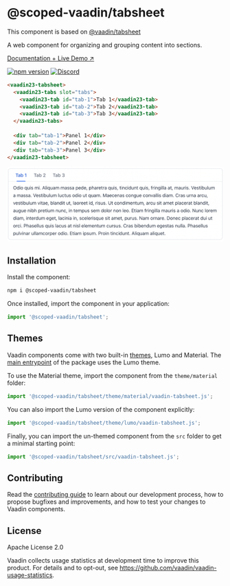 # @scoped-vaadin/tabsheet

This component is based on [@vaadin/tabsheet](https://www.npmjs.com/package/@vaadin/tabsheet)

A web component for organizing and grouping content into sections.

[Documentation + Live Demo ↗](https://vaadin.com/docs/latest/components/tabs/#tab-sheet)

[![npm version](https://badgen.net/npm/v/@scoped-vaadin/tabsheet)](https://www.npmjs.com/package/@scoped-vaadin/tabsheet)
[![Discord](https://img.shields.io/discord/732335336448852018?label=discord)](https://discord.gg/PHmkCKC)

```html
<vaadin23-tabsheet>
  <vaadin23-tabs slot="tabs">
    <vaadin23-tab id="tab-1">Tab 1</vaadin23-tab>
    <vaadin23-tab id="tab-2">Tab 2</vaadin23-tab>
    <vaadin23-tab id="tab-3">Tab 3</vaadin23-tab>
  </vaadin23-tabs>

  <div tab="tab-1">Panel 1</div>
  <div tab="tab-2">Panel 2</div>
  <div tab="tab-3">Panel 3</div>
</vaadin23-tabsheet>
```

[<img src="https://raw.githubusercontent.com/vaadin/web-components/master/packages/tabsheet/screenshot.png" width="735" alt="Screenshot of vaadin-tabsheet">](https://vaadin.com/docs/latest/components/tabs/#tab-sheet)

## Installation

Install the component:

```sh
npm i @scoped-vaadin/tabsheet
```

Once installed, import the component in your application:

```js
import '@scoped-vaadin/tabsheet';
```

## Themes

Vaadin components come with two built-in [themes](https://vaadin.com/docs/latest/styling), Lumo and Material.
The [main entrypoint](https://github.com/vaadin/web-components/blob/master/packages/tabsheet/vaadin-tabsheet.js) of the package uses the Lumo theme.

To use the Material theme, import the component from the `theme/material` folder:

```js
import '@scoped-vaadin/tabsheet/theme/material/vaadin-tabsheet.js';
```

You can also import the Lumo version of the component explicitly:

```js
import '@scoped-vaadin/tabsheet/theme/lumo/vaadin-tabsheet.js';
```

Finally, you can import the un-themed component from the `src` folder to get a minimal starting point:

```js
import '@scoped-vaadin/tabsheet/src/vaadin-tabsheet.js';
```

## Contributing

Read the [contributing guide](https://vaadin.com/docs/latest/contributing/overview) to learn about our development process, how to propose bugfixes and improvements, and how to test your changes to Vaadin components.

## License

Apache License 2.0

Vaadin collects usage statistics at development time to improve this product.
For details and to opt-out, see https://github.com/vaadin/vaadin-usage-statistics.
